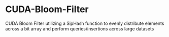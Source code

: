 # CUDA-Bloom-Filter
CUDA Bloom Filter utilizing a SipHash function to evenly distribute elements across a bit array and perform queries/insertions across large datasets

